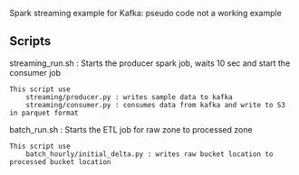 Spark streaming example for Kafka: pseudo code not a working example

## Scripts

streaming_run.sh  : Starts the producer spark job, waits 10 sec and start the consumer job  

    This script use 
        streaming/producer.py : writes sample data to kafka
        streaming/consumer.py : consumes data from kafka and write to S3 in parquet format

batch_run.sh  : Starts the ETL job for raw zone to processed zone  

    This script use  
        batch_hourly/initial_delta.py : writes raw bucket location to processed bucket location

